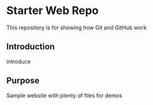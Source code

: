 # Starter Web Repo

This repository is for showing how Git and GitHub work

## Introduction

introduce

## Purpose

Sample website with plenty of files for demos